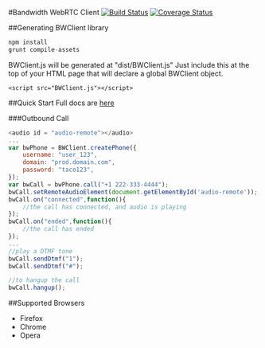 #Bandwidth WebRTC Client
[![Build Status](https://magnum.travis-ci.com/inetCatapult/webrtc-client.svg?token=BQBnkCKjpv5Ls9SpJgzy&branch=master)](https://magnum.travis-ci.com/inetCatapult/webrtc-client)
[![Coverage Status](https://coveralls.io/repos/inetCatapult/webrtc-client/badge.png?branch=master)](https://coveralls.io/r/inetCatapult/webrtc-client?branch=master)

##Generating BWClient library
```javascript
npm install
grunt compile-assets
```
BWClient.js will be generated at "dist/BWClient.js"
Just include this at the top of your HTML page that will declare a global BWClient object.

```
<script src="BWClient.js"></script>
```
##Quick Start
Full docs are [here](doc/)

###Outbound Call
```javascript
<audio id = "audio-remote"></audio>
...
var bwPhone = BWClient.createPhone({
    username: "user_123",
    domain: "prod.domain.com",
    password: "taco123",
});
var bwCall = bwPhone.call("+1 222-333-4444");
bwCall.setRemoteAudioElement(document.getElementById('audio-remote'));
bwCall.on("connected",function(){
	//the call has connected, and audio is playing
});
bwCall.on("ended",function(){
	//the call has ended
});
...
//play a DTMF tone
bwCall.sendDtmf("1");
bwCall.sendDtmf("#");

//to hangup the call
bwCall.hangup();
```

##Supported Browsers
* Firefox
* Chrome
* Opera



